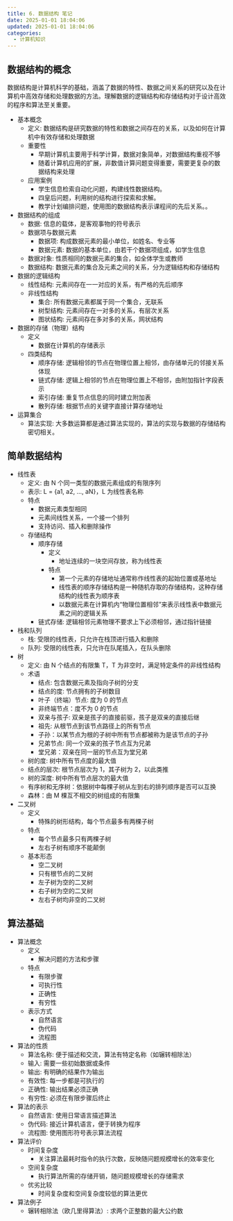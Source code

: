 ```yaml
---
title: 6. 数据结构 笔记
date: 2025-01-01 18:04:06
updated: 2025-01-01 18:04:06
categories:
  - 计算机知识
---
```


## 数据结构的概念

数据结构是计算机科学的基础，涵盖了数据的特性、数据之间关系的研究以及在计算机中高效存储和处理数据的方法。理解数据的逻辑结构和存储结构对于设计高效的程序和算法至关重要。

- 基本概念
    - 定义: 数据结构是研究数据的特性和数据之间存在的关系，以及如何在计算机中有效存储和处理数据
    - 重要性
        - 早期计算机主要用于科学计算，数据对象简单，对数据结构重视不够
        - 随着计算机应用的扩展，非数值计算问题变得重要，需要更复杂的数据结构来处理
    - 应用案例
        - 学生信息检索自动化问题，构建线性数据结构。
        - 四皇后问题，利用树的结构进行探索和求解。
        - 教学计划编排问题，使用图的数据结构表示课程间的先后关系。。<!-- more -->
- 数据结构的组成
    - 数据: 信息的载体，是客观事物的符号表示
    - 数据项与数据元素
        * 数据项: 构成数据元素的最小单位，如姓名、专业等
        * 数据元素: 数据的基本单位，由若干个数据项组成，如学生信息
    - 数据对象: 性质相同的数据元素的集合，如全体学生或教师
    - 数据结构: 数据元素的集合及元素之间的关系，分为逻辑结构和存储结构
- 数据的逻辑结构
    - 线性结构: 元素间存在一一对应的关系，有严格的先后顺序
    - 非线性结构
      - 集合: 所有数据元素都属于同一个集合，无联系
      - 树型结构: 元素间存在一对多的关系，有层次关系
      - 图状结构: 元素间存在多对多的关系，网状结构
- 数据的存储（物理）结构
    - 定义
        - 数据在计算机的存储表示
    - 四类结构
        - 顺序存储: 逻辑相邻的节点在物理位置上相邻，由存储单元的邻接关系体现
        - 链式存储: 逻辑上相邻的节点在物理位置上不相邻，由附加指针字段表示
        - 索引存储: 重复节点信息的同时建立附加表
        - 散列存储: 根据节点的关键字直接计算存储地址
- 运算集合
    - 算法实现: 大多数运算都是通过算法实现的，算法的实现与数据的存储结构密切相关。

## 简单数据结构

- 线性表
    - 定义: 由 N 个同一类型的数据元素组成的有限序列
    - 表示: L = {a1, a2, ..., aN}，L 为线性表名称
    - 特点
        - 数据元素类型相同
        - 元素间线性关系，一个接一个排列
        - 支持访问、插入和删除操作
    - 存储结构
        - 顺序存储
          * 定义
            * 地址连续的一块空间存放，称为线性表
          * 特点
            * 第一个元素的存储地址通常称作线性表的起始位置或基地址            
            * 线性表的顺序存储结构是一种随机存取的存储结构，这种存储结构的线性表为顺序表
            * 以数据元素在计算机内“物理位置相邻”来表示线性表中数据元素之间的逻辑关系
        - 链式存储: 逻辑相邻元素物理不要求上下必须相邻，通过指针链接
- 栈和队列
    - 栈: 受限的线性表，只允许在栈顶进行插入和删除
    - 队列: 受限的线性表，只允许在队尾插入，在队头删除
- 树
    - 定义: 由 N 个结点的有限集 T，T 为非空时，满足特定条件的非线性结构
    - 术语
        - 结点: 包含数据元素及指向子树的分支
        - 结点的度: 节点拥有的子树数目
        - 叶子（终端）节点: 度为 0 的节点
        - 非终端节点：度不为 0 的节点
        - 双亲与孩子: 双亲是孩子的直接前驱，孩子是双亲的直接后继
        - 祖先: 从根节点到该节点路径上的所有节点
        - 子孙：以某节点为根的子树中所有节点都被称为是该节点的子孙
        - 兄弟节点: 同一个双亲的孩子节点互为兄弟
        - 堂兄弟：双亲在同一层的节点互为堂兄弟
    - 树的度: 树中所有节点度的最大值
    - 结点的层次: 根节点层次为 1，其子树为 2，以此类推
    - 树的深度: 树中所有节点层次的最大值
    - 有序树和无序树：依据树中每棵子树从左到右的排列顺序是否可以互换
    - 森林：由 M 棵互不相交的树组成的有限集
- 二叉树
    - 定义
        - 特殊的树形结构，每个节点最多有两棵子树
    - 特点
        - 每个节点最多只有两棵子树
        - 左右子树有顺序不能颠倒
    - 基本形态
        - 空二叉树
        - 只有根节点的二叉树
        - 左子树为空的二叉树
        - 右子树为空的二叉树
        - 左右子树均非空的二叉树

## 算法基础

- 算法概念
    - 定义
        - 解决问题的方法和步骤
    - 特点
        - 有限步骤
        - 可执行性
        - 正确性
        - 有穷性
    - 表示方式
        - 自然语言
        - 伪代码
        - 流程图
- 算法的性质
    - 算法名称: 便于描述和交流，算法有特定名称（如辗转相除法）
    - 输入: 需要一些初始数据或条件
    - 输出: 有明确的结果作为输出
    - 有效性: 每一步都是可执行的
    - 正确性: 输出结果必须正确
    - 有穷性: 必须在有限步骤后终止
- 算法的表示
    - 自然语言: 使用日常语言描述算法
    - 伪代码: 接近计算机语言，便于转换为程序
    - 流程图: 使用图形符号表示算法流程
- 算法评价
    - 时间复杂度
        - 关注算法最耗时指令的执行次数，反映随问题规模增长的效率变化
    - 空间复杂度
        - 执行算法所需的存储开销，随问题规模增长的存储需求
    - 优劣比较
        - 时间复杂度和空间复杂度较低的算法更优
- 算法例子
    - 辗转相除法（欧几里得算法）: 求两个正整数的最大公约数
